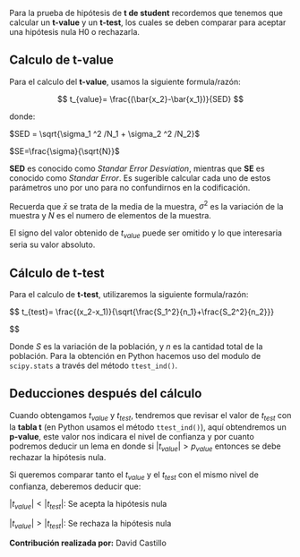 Para la prueba de hipótesis de **t de student** recordemos que tenemos que calcular un **t-value** y un **t-test**, los cuales se deben comparar para aceptar una hipótesis nula H0 o rechazarla.

## Calculo de t-value

Para el calculo del **t-value**, usamos la siguiente formula/razón:

$$
t_{value}= \frac{(\bar{x_2}-\bar{x_1})}{SED}
$$

donde:

$SED = \sqrt{\sigma_1 ^2 /N_1 + \sigma_2 ^2 /N_2}$

$SE=\frac{\sigma}{\sqrt{N}}$

**SED** es conocido como *Standar Error Desviation*, mientras que **SE** es conocido como *Standar Error*. Es sugerible calcular cada uno de estos parámetros uno por uno para no confundirnos en la codificación.

Recuerda que $\bar{x}$ se trata de la media de la muestra, $\sigma^2$ es la variación de la muestra y $N$ es el numero de elementos de la muestra.

El signo del valor obtenido de $t_{value}$ puede ser omitido y lo que interesaria seria su valor absoluto.

## Cálculo de t-test

Para el calculo de **t-test**, utilizaremos la siguiente formula/razón:

$$
t_{test}= \frac{(x_2-x_1)}{\sqrt{\frac{S_1^2}{n_1}+\frac{S_2^2}{n_2}}}

$$

Donde $S$ es la variación de la población, y $n$ es la cantidad total de la población. Para la obtención en Python hacemos uso del modulo de `scipy.stats` a través del método `ttest_ind()`.

## Deducciones después del cálculo

Cuando obtengamos $t_{value}$ y $t_{test}$, tendremos que revisar el valor de $t_{test}$ con la **tabla t** (en Python usamos el método `ttest_ind()`), aquí obtendremos un **p-value**, este valor nos indicara el nivel de confianza y por cuanto podremos deducir un lema en donde si $|t_{value}|>p_{value}$ entonces se debe rechazar la hipótesis nula. 

Si queremos comparar tanto el $t_{value}$ y el $t_{test}$ con el mismo nivel de confianza, deberemos deducir que:

$|t_{value}|<|t_{test}|$: Se acepta la hipótesis nula

$|t_{value}|>|t_{test}|$: Se rechaza la hipótesis nula



**Contribución realizada por:** David Castillo

